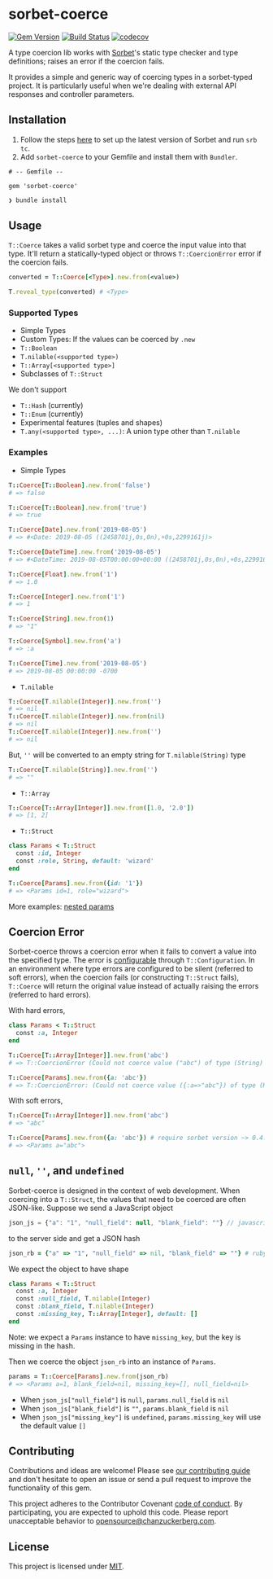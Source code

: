 # sorbet-coerce
[![Gem Version](https://badge.fury.io/rb/sorbet-coerce.svg)](https://badge.fury.io/rb/sorbet-coerce)
[![Build Status](https://travis-ci.com/chanzuckerberg/sorbet-coerce.svg?branch=master)](https://travis-ci.com/chanzuckerberg/sorbet-coerce)
[![codecov](https://codecov.io/gh/chanzuckerberg/sorbet-coerce/branch/master/graph/badge.svg)](https://codecov.io/gh/chanzuckerberg/sorbet-coerce)

A type coercion lib works with [Sorbet](https://sorbet.org)'s static type checker and type definitions; raises an error if the coercion fails.

It provides a simple and generic way of coercing types in a sorbet-typed project. It is particularly useful when we're dealing with external API responses and controller parameters.

## Installation
1. Follow the steps [here](https://sorbet.org/docs/adopting) to set up the latest version of Sorbet and run `srb tc`.
2. Add `sorbet-coerce` to your Gemfile and install them with `Bundler`.
```
# -- Gemfile --

gem 'sorbet-coerce'
```

```sh
❯ bundle install
```

## Usage

`T::Coerce` takes a valid sorbet type and coerce the input value into that type. It'll return a statically-typed object or throws `T::CoercionError` error if the coercion fails.
```ruby
converted = T::Coerce[<Type>].new.from(<value>)

T.reveal_type(converted) # <Type>
```

### Supported Types
- Simple Types
- Custom Types: If the values can be coerced by `.new`
- `T::Boolean`
- `T.nilable(<supported type>)`
- `T::Array[<supported type>]`
- Subclasses of `T::Struct`

We don't support
- `T::Hash` (currently)
- `T::Enum` (currently)
- Experimental features (tuples and shapes)
- `T.any(<supported type>, ...)`: A union type other than `T.nilable`

### Examples
- Simple Types

```ruby
T::Coerce[T::Boolean].new.from('false')
# => false

T::Coerce[T::Boolean].new.from('true')
# => true

T::Coerce[Date].new.from('2019-08-05')
# => #<Date: 2019-08-05 ((2458701j,0s,0n),+0s,2299161j)>

T::Coerce[DateTime].new.from('2019-08-05')
# => #<DateTime: 2019-08-05T00:00:00+00:00 ((2458701j,0s,0n),+0s,2299161j)>

T::Coerce[Float].new.from('1')
# => 1.0

T::Coerce[Integer].new.from('1')
# => 1

T::Coerce[String].new.from(1)
# => "1"

T::Coerce[Symbol].new.from('a')
# => :a

T::Coerce[Time].new.from('2019-08-05')
# => 2019-08-05 00:00:00 -0700
```

- `T.nilable`

```ruby
T::Coerce[T.nilable(Integer)].new.from('')
# => nil
T::Coerce[T.nilable(Integer)].new.from(nil)
# => nil
T::Coerce[T.nilable(Integer)].new.from('')
# => nil
```
But, `''` will be converted to an empty string for `T.nilable(String)` type
```ruby
T::Coerce[T.nilable(String)].new.from('')
# => ""
```

- `T::Array`

```ruby
T::Coerce[T::Array[Integer]].new.from([1.0, '2.0'])
# => [1, 2]
```

- `T::Struct`

```ruby
class Params < T::Struct
  const :id, Integer
  const :role, String, default: 'wizard'
end

T::Coerce[Params].new.from({id: '1'})
# => <Params id=1, role="wizard">
```
More examples: [nested params](https://github.com/chanzuckerberg/sorbet-coerce/blob/a56c0c6a363bb49b11e77ac57893afc3d54c6b8c/spec/nested_spec.rb#L18-L26)

## Coercion Error

Sorbet-coerce throws a coercion error when it fails to convert a value into the specified type. The error is [configurable](https://sorbet.org/docs/runtime#changing-the-runtime-behavior) through `T::Configuration`. In an environment where type errors are configured to be silent (referred to soft errors), when the coercion fails (or constructing `T::Struct` fails), `T::Coerce` will return the original value instead of actually raising the errors (referred to hard errors).

With hard errors,
```ruby
class Params < T::Struct
  const :a, Integer
end

T::Coerce[T::Array[Integer]].new.from('abc')
# => T::CoercionError (Could not coerce value ("abc") of type (String) to desired type (Integer))

T::Coerce[Params].new.from({a: 'abc'})
# => T::CoercionError: (Could not coerce value ({:a=>"abc"}) of type (Hash) to desired type (Params))
```

With soft errors,
```ruby
T::Coerce[T::Array[Integer]].new.from('abc')
# => "abc"

T::Coerce[Params].new.from({a: 'abc'}) # require sorbet version ~> 0.4.4948 or this will still be treated as a hard error
# => <Params a="abc">
```

## `null`, `''`, and `undefined`

Sorbet-coerce is designed in the context of web development. When coercing into a `T::Struct`, the values that need to be coerced are often JSON-like. Suppose we send a JavaScript object
```javascript
json_js = {"a": "1", "null_field": null, "blank_field": ""} // javascript
```
to the server side and get a JSON hash
```ruby
json_rb = {"a" => "1", "null_field" => nil, "blank_field" => ""} # ruby
```
We expect the object to have shape
```ruby
class Params < T::Struct
  const :a, Integer
  const :null_field, T.nilable(Integer)
  const :blank_field, T.nilable(Integer)
  const :missing_key, T::Array[Integer], default: []
end
```
Note: we expect a `Params` instance to have `missing_key`, but the key is missing in the hash.

Then we coerce the object `json_rb` into an instance of `Params`.
```ruby
params = T::Coerce[Params].new.from(json_rb)
# => <Params a=1, blank_field=nil, missing_key=[], null_field=nil>
```
- When `json_js["null_field"]` is `null`, `params.null_field` is `nil`
- When `json_js["blank_field"]` is `""`, `params.blank_field` is `nil`
- When `json_js["missing_key"]` is `undefined`, `params.missing_key` will use the default value `[]`

## Contributing

Contributions and ideas are welcome! Please see [our contributing guide](CONTRIBUTING.md) and don't hesitate to open an issue or send a pull request to improve the functionality of this gem.

This project adheres to the Contributor Covenant [code of conduct](https://github.com/chanzuckerberg/.github/tree/master/CODE_OF_CONDUCT.md). By participating, you are expected to uphold this code. Please report unacceptable behavior to opensource@chanzuckerberg.com.

## License

This project is licensed under [MIT](https://github.com/chanzuckerberg/sorbet-coerce/blob/master/LICENSE).

